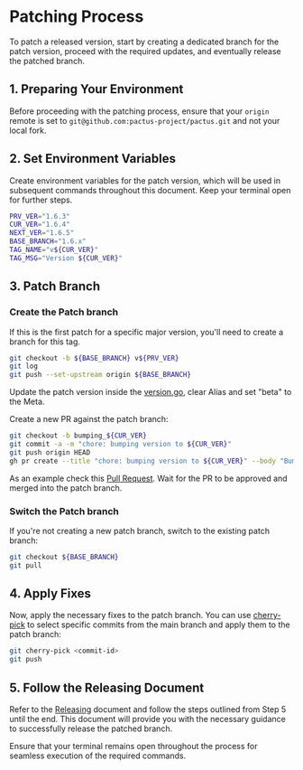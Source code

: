 # Patching Process

To patch a released version, start by creating a dedicated branch for the patch version,
proceed with the required updates, and eventually release the patched branch.

## 1. Preparing Your Environment

Before proceeding with the patching process,
ensure that your `origin` remote is set to `git@github.com:pactus-project/pactus.git` and not your local fork.

## 2. Set Environment Variables

Create environment variables for the patch version, which will be used in subsequent commands throughout this document.
Keep your terminal open for further steps.

```bash
PRV_VER="1.6.3"
CUR_VER="1.6.4"
NEXT_VER="1.6.5"
BASE_BRANCH="1.6.x"
TAG_NAME="v${CUR_VER}"
TAG_MSG="Version ${CUR_VER}"
```

## 3. Patch Branch

### Create the Patch branch

If this is the first patch for a specific major version, you'll need to create a branch for this tag.

```bash
git checkout -b ${BASE_BRANCH} v${PRV_VER}
git log
git push --set-upstream origin ${BASE_BRANCH}
```

Update the patch version inside the [version.go](../version/version.go),
clear Alias and set "beta" to the Meta.

Create a new PR against the patch branch:

```bash
git checkout -b bumping_${CUR_VER}
git commit -a -m "chore: bumping version to ${CUR_VER}"
git push origin HEAD
gh pr create --title "chore: bumping version to ${CUR_VER}" --body "Bumping version to ${CUR_VER}" --base ${BASE_BRANCH}
```

As an example check this [Pull Request](https://github.com/pactus-project/pactus/pull/1367).
Wait for the PR to be approved and merged into the patch branch.

### Switch the Patch branch

If you're not creating a new patch branch, switch to the existing patch branch:

```bash
git checkout ${BASE_BRANCH}
git pull
```

## 4. Apply Fixes

Now, apply the necessary fixes to the patch branch.
You can use [cherry-pick](https://www.atlassian.com/git/tutorials/cherry-pick) to
select specific commits from the main branch and apply them to the patch branch:

```bash
git cherry-pick <commit-id>
git push
```

## 5. Follow the Releasing Document

Refer to the [Releasing](./releasing.md) document and follow the steps outlined from Step 5 until the end.
This document will provide you with the necessary guidance to successfully release the patched branch.

Ensure that your terminal remains open throughout the process for seamless execution of the required commands.
